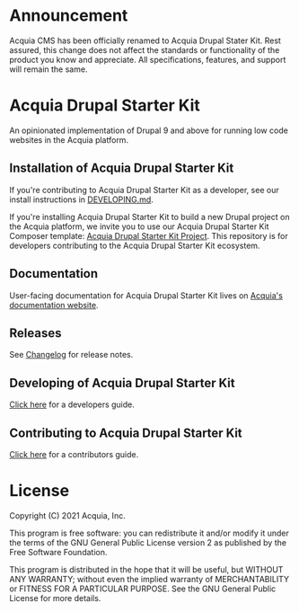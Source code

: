 # Announcement
Acquia CMS has been officially renamed to Acquia Drupal Stater Kit.
Rest assured, this change does not affect the standards or functionality of the product you know and appreciate. All specifications, features, and support will remain the same.

# Acquia Drupal Starter Kit
An opinionated implementation of Drupal 9 and above for running low code websites in the Acquia platform.

## Installation of Acquia Drupal Starter Kit

If you're contributing to Acquia Drupal Starter Kit as a developer, see our install instructions in [DEVELOPING.md](/DEVELOPING.md).

If you're installing Acquia Drupal Starter Kit to build a new Drupal project on the Acquia platform,
we invite you to use our Acquia Drupal Starter Kit Composer template:
[Acquia Drupal Starter Kit Project](https://github.com/acquia/drupal-recommended-project). This repository
is for developers contributing to the Acquia Drupal Starter Kit ecosystem.

## Documentation

User-facing documentation for Acquia Drupal Starter Kit lives on
[Acquia's documentation website](https://docs.acquia.com).

## Releases

See [Changelog](https://github.com/acquia/acquia_cms/wiki/Changelog) for release notes.

## Developing of Acquia Drupal Starter Kit

[Click here](/DEVELOPING.md) for a developers guide.

## Contributing to Acquia Drupal Starter Kit

[Click here](/CONTRIBUTING.md) for a contributors guide.

# License

Copyright (C) 2021 Acquia, Inc.

This program is free software: you can redistribute it and/or modify it under the terms of the GNU General Public License version 2 as published by the Free Software Foundation.

This program is distributed in the hope that it will be useful, but WITHOUT ANY WARRANTY; without even the implied warranty of MERCHANTABILITY or FITNESS FOR A PARTICULAR PURPOSE.  See the GNU General Public License for more details.
